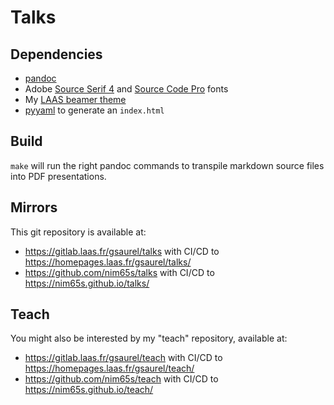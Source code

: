 # Talks

## Dependencies

- [pandoc](https://pandoc.org/)
- Adobe [Source Serif 4](https://github.com/adobe-fonts/source-serif) and
  [Source Code Pro](https://github.com/adobe-fonts/source-code-pro) fonts
- My [LAAS beamer theme](https://gitlab.laas.fr/gsaurel/laas-beamer-theme)
- [pyyaml](https://pyyaml.org/) to generate an `index.html`

## Build

`make` will run the right pandoc commands to transpile markdown source files into PDF presentations.

## Mirrors

This git repository is available at:
- https://gitlab.laas.fr/gsaurel/talks with CI/CD to https://homepages.laas.fr/gsaurel/talks/
- https://github.com/nim65s/talks with CI/CD to https://nim65s.github.io/talks/

## Teach

You might also be interested by my "teach" repository, available at:
- https://gitlab.laas.fr/gsaurel/teach with CI/CD to https://homepages.laas.fr/gsaurel/teach/
- https://github.com/nim65s/teach with CI/CD to https://nim65s.github.io/teach/
